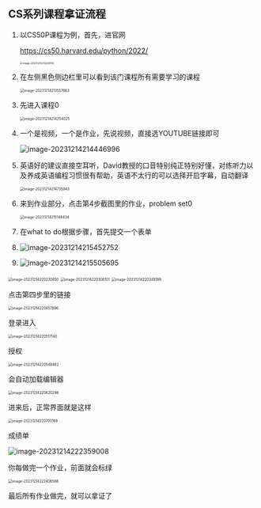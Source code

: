 ## CS系列课程拿证流程

1. 以CS50P课程为例，首先，进官网

   https://cs50.harvard.edu/python/2022/

   <img src="../public/assets/cs50/image-20231214213039110.png" alt="image-20231214213039110" style="zoom:35%;" />

2. 在左侧黑色侧边栏里可以看到该门课程所有需要学习的课程

   <img src="../public/assets/cs50/image-20231214213557663.png" alt="image-20231214213557663" style="zoom:50%;" />

3. 先进入课程0

   <img src="../public/assets/cs50/image-20231214214254025.png" alt="image-20231214214254025" style="zoom:50%;" />

4. 一个是视频，一个是作业，先说视频，直接选YOUTUBE链接即可

   ![image-20231214214446996](../public/assets/cs50/image-20231214214446996.png)

5. 英语好的建议直接空耳听，David教授的口音特别纯正特别好懂，对练听力以及养成英语编程习惯很有帮助，英语不太行的可以选择开启字幕，自动翻译

   <img src="../public/assets/cs50/image-20231214214735943.png" alt="image-20231214214735943" style="zoom:50%;" />

6. 来到作业部分，点击第4步截图里的作业，problem set0

   <img src="../public/assets/cs50/image-20231214215148434.png" alt="image-20231214215148434" style="zoom:50%;" />

7. 在what to do根据步骤，首先提交一个表单

8. ![image-20231214215452752](../public/assets/cs50/image-20231214215452752.png)

9. ![image-20231214215505695](../public/assets/cs50/image-20231214215505695.png)





<img src="../public/assets/cs50/image-20231214220230950.png" alt="image-20231214220230950" style="zoom:50%;" />

<img src="../public/assets/cs50/image-20231214220306101.png" alt="image-20231214220306101" style="zoom:50%;" />

<img src="../public/assets/cs50/image-20231214220349189.png" alt="image-20231214220349189" style="zoom:50%;" />

点击第四步里的链接

<img src="../public/assets/cs50/image-20231214220457896.png" alt="image-20231214220457896" style="zoom:50%;" />

登录进入

<img src="../public/assets/cs50/image-20231214220517140.png" alt="image-20231214220517140" style="zoom:50%;" />

授权

<img src="../public/assets/cs50/image-20231214220548462.png" alt="image-20231214220548462" style="zoom:50%;" />



会自动加载编辑器

<img src="../public/assets/cs50/image-20231214220620298.png" alt="image-20231214220620298" style="zoom:50%;" />

进来后，正常界面就是这样

<img src="../public/assets/cs50/image-20231214220700189.png" alt="image-20231214220700189" style="zoom:50%;" />



成绩单

![image-20231214222359008](../public/assets/cs50/image-20231214222359008.png)



你每做完一个作业，前面就会标绿

<img src="../public/assets/cs50/image-20231214222406566.png" alt="image-20231214222406566" style="zoom:50%;" />

最后所有作业做完，就可以拿证了